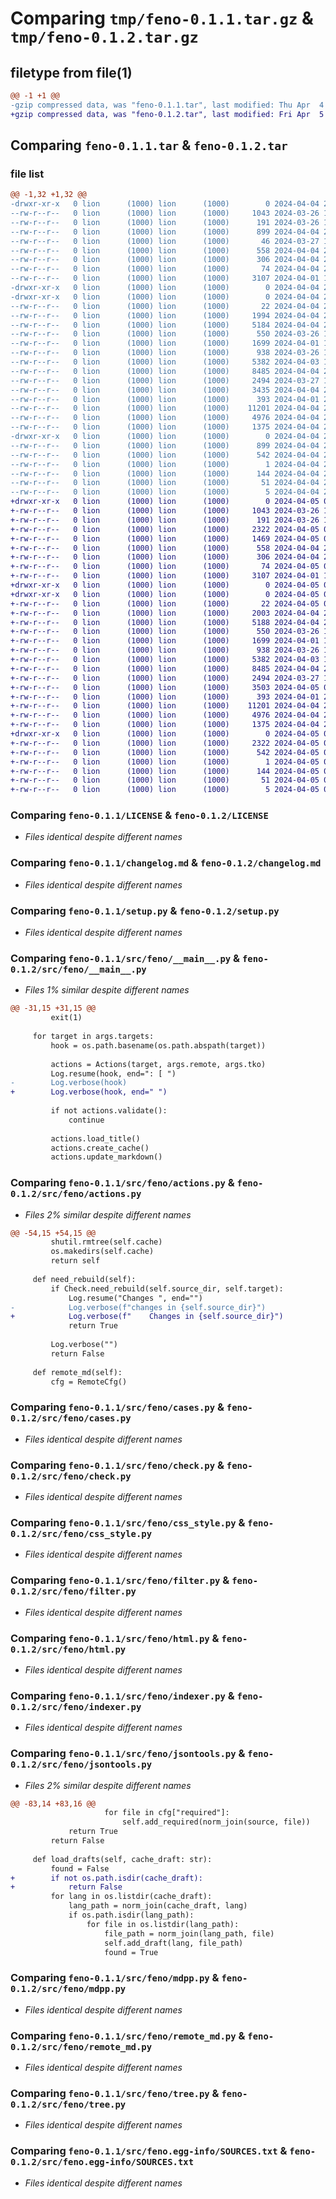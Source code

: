# Comparing `tmp/feno-0.1.1.tar.gz` & `tmp/feno-0.1.2.tar.gz`

## filetype from file(1)

```diff
@@ -1 +1 @@
-gzip compressed data, was "feno-0.1.1.tar", last modified: Thu Apr  4 23:45:13 2024, max compression
+gzip compressed data, was "feno-0.1.2.tar", last modified: Fri Apr  5 00:33:00 2024, max compression
```

## Comparing `feno-0.1.1.tar` & `feno-0.1.2.tar`

### file list

```diff
@@ -1,32 +1,32 @@
-drwxr-xr-x   0 lion      (1000) lion      (1000)        0 2024-04-04 23:45:13.342985 feno-0.1.1/
--rw-r--r--   0 lion      (1000) lion      (1000)     1043 2024-03-26 18:23:42.000000 feno-0.1.1/LICENSE
--rw-r--r--   0 lion      (1000) lion      (1000)      191 2024-03-26 18:23:42.000000 feno-0.1.1/MANIFEST.in
--rw-r--r--   0 lion      (1000) lion      (1000)      899 2024-04-04 23:45:13.342985 feno-0.1.1/PKG-INFO
--rw-r--r--   0 lion      (1000) lion      (1000)       46 2024-03-27 17:52:43.000000 feno-0.1.1/README.md
--rw-r--r--   0 lion      (1000) lion      (1000)      558 2024-04-04 23:38:13.000000 feno-0.1.1/changelog.md
--rw-r--r--   0 lion      (1000) lion      (1000)      306 2024-04-04 23:06:44.000000 feno-0.1.1/requirements.txt
--rw-r--r--   0 lion      (1000) lion      (1000)       74 2024-04-04 23:45:13.342985 feno-0.1.1/setup.cfg
--rw-r--r--   0 lion      (1000) lion      (1000)     3107 2024-04-01 17:24:14.000000 feno-0.1.1/setup.py
-drwxr-xr-x   0 lion      (1000) lion      (1000)        0 2024-04-04 23:45:13.329652 feno-0.1.1/src/
-drwxr-xr-x   0 lion      (1000) lion      (1000)        0 2024-04-04 23:45:13.339652 feno-0.1.1/src/feno/
--rw-r--r--   0 lion      (1000) lion      (1000)       22 2024-04-04 23:26:18.000000 feno-0.1.1/src/feno/__init__.py
--rw-r--r--   0 lion      (1000) lion      (1000)     1994 2024-04-04 23:24:21.000000 feno-0.1.1/src/feno/__main__.py
--rw-r--r--   0 lion      (1000) lion      (1000)     5184 2024-04-04 23:40:16.000000 feno-0.1.1/src/feno/actions.py
--rw-r--r--   0 lion      (1000) lion      (1000)      550 2024-03-26 19:17:45.000000 feno-0.1.1/src/feno/cases.py
--rw-r--r--   0 lion      (1000) lion      (1000)     1699 2024-04-01 17:39:49.000000 feno-0.1.1/src/feno/check.py
--rw-r--r--   0 lion      (1000) lion      (1000)      938 2024-03-26 19:19:40.000000 feno-0.1.1/src/feno/css_style.py
--rw-r--r--   0 lion      (1000) lion      (1000)     5382 2024-04-03 18:14:31.000000 feno-0.1.1/src/feno/filter.py
--rw-r--r--   0 lion      (1000) lion      (1000)     8485 2024-04-04 23:00:46.000000 feno-0.1.1/src/feno/html.py
--rw-r--r--   0 lion      (1000) lion      (1000)     2494 2024-03-27 13:44:12.000000 feno-0.1.1/src/feno/indexer.py
--rw-r--r--   0 lion      (1000) lion      (1000)     3435 2024-04-04 23:36:07.000000 feno-0.1.1/src/feno/jsontools.py
--rw-r--r--   0 lion      (1000) lion      (1000)      393 2024-04-01 23:10:29.000000 feno-0.1.1/src/feno/log.py
--rw-r--r--   0 lion      (1000) lion      (1000)    11201 2024-04-04 23:37:02.000000 feno-0.1.1/src/feno/mdpp.py
--rw-r--r--   0 lion      (1000) lion      (1000)     4976 2024-04-04 23:15:36.000000 feno-0.1.1/src/feno/remote_md.py
--rw-r--r--   0 lion      (1000) lion      (1000)     1375 2024-04-04 23:31:11.000000 feno-0.1.1/src/feno/tree.py
-drwxr-xr-x   0 lion      (1000) lion      (1000)        0 2024-04-04 23:45:13.342985 feno-0.1.1/src/feno.egg-info/
--rw-r--r--   0 lion      (1000) lion      (1000)      899 2024-04-04 23:45:13.000000 feno-0.1.1/src/feno.egg-info/PKG-INFO
--rw-r--r--   0 lion      (1000) lion      (1000)      542 2024-04-04 23:45:13.000000 feno-0.1.1/src/feno.egg-info/SOURCES.txt
--rw-r--r--   0 lion      (1000) lion      (1000)        1 2024-04-04 23:45:13.000000 feno-0.1.1/src/feno.egg-info/dependency_links.txt
--rw-r--r--   0 lion      (1000) lion      (1000)      144 2024-04-04 23:45:13.000000 feno-0.1.1/src/feno.egg-info/entry_points.txt
--rw-r--r--   0 lion      (1000) lion      (1000)       51 2024-04-04 23:45:13.000000 feno-0.1.1/src/feno.egg-info/requires.txt
--rw-r--r--   0 lion      (1000) lion      (1000)        5 2024-04-04 23:45:13.000000 feno-0.1.1/src/feno.egg-info/top_level.txt
+drwxr-xr-x   0 lion      (1000) lion      (1000)        0 2024-04-05 00:33:00.316221 feno-0.1.2/
+-rw-r--r--   0 lion      (1000) lion      (1000)     1043 2024-03-26 18:23:42.000000 feno-0.1.2/LICENSE
+-rw-r--r--   0 lion      (1000) lion      (1000)      191 2024-03-26 18:23:42.000000 feno-0.1.2/MANIFEST.in
+-rw-r--r--   0 lion      (1000) lion      (1000)     2322 2024-04-05 00:33:00.316221 feno-0.1.2/PKG-INFO
+-rw-r--r--   0 lion      (1000) lion      (1000)     1469 2024-04-05 00:25:42.000000 feno-0.1.2/README.md
+-rw-r--r--   0 lion      (1000) lion      (1000)      558 2024-04-04 23:38:13.000000 feno-0.1.2/changelog.md
+-rw-r--r--   0 lion      (1000) lion      (1000)      306 2024-04-04 23:06:44.000000 feno-0.1.2/requirements.txt
+-rw-r--r--   0 lion      (1000) lion      (1000)       74 2024-04-05 00:33:00.316221 feno-0.1.2/setup.cfg
+-rw-r--r--   0 lion      (1000) lion      (1000)     3107 2024-04-01 17:24:14.000000 feno-0.1.2/setup.py
+drwxr-xr-x   0 lion      (1000) lion      (1000)        0 2024-04-05 00:33:00.302888 feno-0.1.2/src/
+drwxr-xr-x   0 lion      (1000) lion      (1000)        0 2024-04-05 00:33:00.309554 feno-0.1.2/src/feno/
+-rw-r--r--   0 lion      (1000) lion      (1000)       22 2024-04-05 00:32:44.000000 feno-0.1.2/src/feno/__init__.py
+-rw-r--r--   0 lion      (1000) lion      (1000)     2003 2024-04-04 23:51:34.000000 feno-0.1.2/src/feno/__main__.py
+-rw-r--r--   0 lion      (1000) lion      (1000)     5188 2024-04-04 23:50:56.000000 feno-0.1.2/src/feno/actions.py
+-rw-r--r--   0 lion      (1000) lion      (1000)      550 2024-03-26 19:17:45.000000 feno-0.1.2/src/feno/cases.py
+-rw-r--r--   0 lion      (1000) lion      (1000)     1699 2024-04-01 17:39:49.000000 feno-0.1.2/src/feno/check.py
+-rw-r--r--   0 lion      (1000) lion      (1000)      938 2024-03-26 19:19:40.000000 feno-0.1.2/src/feno/css_style.py
+-rw-r--r--   0 lion      (1000) lion      (1000)     5382 2024-04-03 18:14:31.000000 feno-0.1.2/src/feno/filter.py
+-rw-r--r--   0 lion      (1000) lion      (1000)     8485 2024-04-04 23:00:46.000000 feno-0.1.2/src/feno/html.py
+-rw-r--r--   0 lion      (1000) lion      (1000)     2494 2024-03-27 13:44:12.000000 feno-0.1.2/src/feno/indexer.py
+-rw-r--r--   0 lion      (1000) lion      (1000)     3503 2024-04-05 00:31:13.000000 feno-0.1.2/src/feno/jsontools.py
+-rw-r--r--   0 lion      (1000) lion      (1000)      393 2024-04-01 23:10:29.000000 feno-0.1.2/src/feno/log.py
+-rw-r--r--   0 lion      (1000) lion      (1000)    11201 2024-04-04 23:37:02.000000 feno-0.1.2/src/feno/mdpp.py
+-rw-r--r--   0 lion      (1000) lion      (1000)     4976 2024-04-04 23:15:36.000000 feno-0.1.2/src/feno/remote_md.py
+-rw-r--r--   0 lion      (1000) lion      (1000)     1375 2024-04-04 23:31:11.000000 feno-0.1.2/src/feno/tree.py
+drwxr-xr-x   0 lion      (1000) lion      (1000)        0 2024-04-05 00:33:00.312888 feno-0.1.2/src/feno.egg-info/
+-rw-r--r--   0 lion      (1000) lion      (1000)     2322 2024-04-05 00:33:00.000000 feno-0.1.2/src/feno.egg-info/PKG-INFO
+-rw-r--r--   0 lion      (1000) lion      (1000)      542 2024-04-05 00:33:00.000000 feno-0.1.2/src/feno.egg-info/SOURCES.txt
+-rw-r--r--   0 lion      (1000) lion      (1000)        1 2024-04-05 00:33:00.000000 feno-0.1.2/src/feno.egg-info/dependency_links.txt
+-rw-r--r--   0 lion      (1000) lion      (1000)      144 2024-04-05 00:33:00.000000 feno-0.1.2/src/feno.egg-info/entry_points.txt
+-rw-r--r--   0 lion      (1000) lion      (1000)       51 2024-04-05 00:33:00.000000 feno-0.1.2/src/feno.egg-info/requires.txt
+-rw-r--r--   0 lion      (1000) lion      (1000)        5 2024-04-05 00:33:00.000000 feno-0.1.2/src/feno.egg-info/top_level.txt
```

### Comparing `feno-0.1.1/LICENSE` & `feno-0.1.2/LICENSE`

 * *Files identical despite different names*

### Comparing `feno-0.1.1/changelog.md` & `feno-0.1.2/changelog.md`

 * *Files identical despite different names*

### Comparing `feno-0.1.1/setup.py` & `feno-0.1.2/setup.py`

 * *Files identical despite different names*

### Comparing `feno-0.1.1/src/feno/__main__.py` & `feno-0.1.2/src/feno/__main__.py`

 * *Files 1% similar despite different names*

```diff
@@ -31,15 +31,15 @@
         exit(1)
 
     for target in args.targets:
         hook = os.path.basename(os.path.abspath(target))
 
         actions = Actions(target, args.remote, args.tko)
         Log.resume(hook, end=": [ ")
-        Log.verbose(hook)
+        Log.verbose(hook, end=" ")
 
         if not actions.validate():
             continue
 
         actions.load_title()
         actions.create_cache()
         actions.update_markdown()
```

### Comparing `feno-0.1.1/src/feno/actions.py` & `feno-0.1.2/src/feno/actions.py`

 * *Files 2% similar despite different names*

```diff
@@ -54,15 +54,15 @@
         shutil.rmtree(self.cache)
         os.makedirs(self.cache)
         return self
     
     def need_rebuild(self):
         if Check.need_rebuild(self.source_dir, self.target):
             Log.resume("Changes ", end="")
-            Log.verbose(f"changes in {self.source_dir}")
+            Log.verbose(f"    Changes in {self.source_dir}")
             return True
             
         Log.verbose("")
         return False
     
     def remote_md(self):
         cfg = RemoteCfg()
```

### Comparing `feno-0.1.1/src/feno/cases.py` & `feno-0.1.2/src/feno/cases.py`

 * *Files identical despite different names*

### Comparing `feno-0.1.1/src/feno/check.py` & `feno-0.1.2/src/feno/check.py`

 * *Files identical despite different names*

### Comparing `feno-0.1.1/src/feno/css_style.py` & `feno-0.1.2/src/feno/css_style.py`

 * *Files identical despite different names*

### Comparing `feno-0.1.1/src/feno/filter.py` & `feno-0.1.2/src/feno/filter.py`

 * *Files identical despite different names*

### Comparing `feno-0.1.1/src/feno/html.py` & `feno-0.1.2/src/feno/html.py`

 * *Files identical despite different names*

### Comparing `feno-0.1.1/src/feno/indexer.py` & `feno-0.1.2/src/feno/indexer.py`

 * *Files identical despite different names*

### Comparing `feno-0.1.1/src/feno/jsontools.py` & `feno-0.1.2/src/feno/jsontools.py`

 * *Files 2% similar despite different names*

```diff
@@ -83,14 +83,16 @@
                     for file in cfg["required"]:
                         self.add_required(norm_join(source, file))
             return True
         return False
     
     def load_drafts(self, cache_draft: str):
         found = False
+        if not os.path.isdir(cache_draft):
+            return False
         for lang in os.listdir(cache_draft):
             lang_path = norm_join(cache_draft, lang)
             if os.path.isdir(lang_path):
                 for file in os.listdir(lang_path):
                     file_path = norm_join(lang_path, file)
                     self.add_draft(lang, file_path)
                     found = True
```

### Comparing `feno-0.1.1/src/feno/mdpp.py` & `feno-0.1.2/src/feno/mdpp.py`

 * *Files identical despite different names*

### Comparing `feno-0.1.1/src/feno/remote_md.py` & `feno-0.1.2/src/feno/remote_md.py`

 * *Files identical despite different names*

### Comparing `feno-0.1.1/src/feno/tree.py` & `feno-0.1.2/src/feno/tree.py`

 * *Files identical despite different names*

### Comparing `feno-0.1.1/src/feno.egg-info/SOURCES.txt` & `feno-0.1.2/src/feno.egg-info/SOURCES.txt`

 * *Files identical despite different names*

